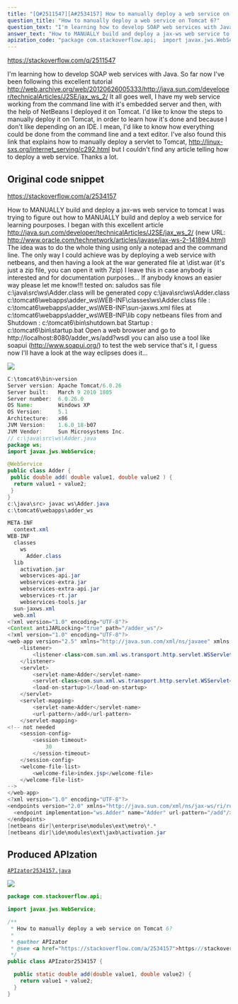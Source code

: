```yaml
---
title: "[Q#2511547][A#2534157] How to manually deploy a web service on Tomcat 6?"
question_title: "How to manually deploy a web service on Tomcat 6?"
question_text: "I'm learning how to develop SOAP web services with Java. So far now I've been following this excellent tutorial http://web.archive.org/web/20120626005333/http://java.sun.com/developer/technicalArticles/J2SE/jax_ws_2/ It all goes well, I have my web service working from the command line with it's embedded server and then, with the help of NetBeans I deployed it on Tomcat. I'd like to know the steps to manually deploy it on Tomcat, in order to learn how it's done and because I don't like depending on an IDE. I mean, I'd like to know how everything could be done from the command line and a text editor. I've also found this link that explains how to manually deploy a servlet to Tomcat, http://linux-sxs.org/internet_serving/c292.html but I couldn't find any article telling how to deploy a web service. Thanks a lot."
answer_text: "How to MANUALLY build and deploy a jax-ws web service to tomcat I was trying to figure out how to MANUALLY build and deploy a web service for learning pourposes. I began with this excellent article http://java.sun.com/developer/technicalArticles/J2SE/jax_ws_2/ (new URL: http://www.oracle.com/technetwork/articles/javase/jax-ws-2-141894.html) The idea was to do the whole thing using only a notepad and the command line. The only way I could achieve was by deploying a web service with netbeans, and then having a look at the war generated file at \\dist\\.war (it's just a zip file, you can open it with 7zip) I leave this in case anybody is interested and for documentation purposes... If anybody knows an easier way please let me know!!! tested on: saludos sas file c:\\java\\src\\ws\\Adder.class will be generated copy c:\\java\\src\\ws\\Adder.class c:\\tomcat6\\webapps\\adder_ws\\WEB-INF\\classes\\ws\\Adder.class file : c:\\tomcat6\\webapps\\adder_ws\\WEB-INF\\sun-jaxws.xml files at c:\\tomcat6\\webapps\\adder_ws\\WEB-INF\\lib copy netbeans files from and Shutdown :     c:\\tomcat6\\bin\\shutdown.bat Startup :     c:\\tomcat6\\bin\\startup.bat Open a web browser and go to http://localhost:8080/adder_ws/add?wsdl you can also use a tool like soapui (http://www.soapui.org/) to test the web service that's it, I guess now I'll have a look at the way eclipses does it..."
apization_code: "package com.stackoverflow.api;  import javax.jws.WebService;  /**  * How to manually deploy a web service on Tomcat 6?  *  * @author APIzator  * @see <a href=\"https://stackoverflow.com/a/2534157\">https://stackoverflow.com/a/2534157</a>  */ public class APIzator2534157 {    public static double add(double value1, double value2) {     return value1 + value2;   } }"
---
```


https://stackoverflow.com/q/2511547

I&#x27;m learning how to develop SOAP web services with Java.
So far now I&#x27;ve been following this excellent tutorial
http://web.archive.org/web/20120626005333/http://java.sun.com/developer/technicalArticles/J2SE/jax_ws_2/
It all goes well, I have my web service working from the command line with it&#x27;s embedded server and then, with the help of NetBeans I deployed it on Tomcat.
I&#x27;d like to know the steps to manually deploy it on Tomcat, in order to learn how it&#x27;s done and because I don&#x27;t like depending on an IDE.
I mean, I&#x27;d like to know how everything could be done from the command line and a text editor.
I&#x27;ve also found this link that explains how to manually deploy a servlet to Tomcat,
http://linux-sxs.org/internet_serving/c292.html
but I couldn&#x27;t find any article telling how to deploy a web service.
Thanks a lot.



## Original code snippet

https://stackoverflow.com/a/2534157

How to MANUALLY build and deploy a jax-ws web service to tomcat
I was trying to figure out how to MANUALLY build and deploy a web service for learning pourposes.
I began with this excellent article
http://java.sun.com/developer/technicalArticles/J2SE/jax_ws_2/
(new URL: http://www.oracle.com/technetwork/articles/javase/jax-ws-2-141894.html)
The idea was to do the whole thing using only a notepad and the command line.
The only way I could achieve was by deploying a web service with netbeans, and then having a look at the war generated file at \dist\.war (it&#x27;s just a zip file, you can open it with 7zip)
I leave this in case anybody is interested and for documentation purposes...
If anybody knows an easier way please let me know!!!
tested on:
saludos
sas
file c:\java\src\ws\Adder.class will be generated
copy c:\java\src\ws\Adder.class c:\tomcat6\webapps\adder_ws\WEB-INF\classes\ws\Adder.class
file : c:\tomcat6\webapps\adder_ws\WEB-INF\sun-jaxws.xml
files at c:\tomcat6\webapps\adder_ws\WEB-INF\lib
copy netbeans files from
and
Shutdown :     c:\tomcat6\bin\shutdown.bat
Startup :     c:\tomcat6\bin\startup.bat
Open a web browser and go to http://localhost:8080/adder_ws/add?wsdl
you can also use a tool like soapui (http://www.soapui.org/) to test the web service
that&#x27;s it, I guess now I&#x27;ll have a look at the way eclipses does it...

<div class="code-logo"><img src="/stackoverflow.png" /></div>

```java
C:\tomcat6\bin>version
Server version: Apache Tomcat/6.0.26
Server built:   March 9 2010 1805
Server number:  6.0.26.0
OS Name:        Windows XP
OS Version:     5.1
Architecture:   x86
JVM Version:    1.6.0_18-b07
JVM Vendor:     Sun Microsystems Inc.
// c:\java\src\ws\Adder.java
package ws;
import javax.jws.WebService;

@WebService
public class Adder {
 public double add( double value1, double value2 ) {
  return value1 + value2;
 }
}
c:\java\src> javac ws\Adder.java
c:\tomcat6\webapps\adder_ws

META-INF
  context.xml
WEB-INF
  classes
    ws
      Adder.class
  lib
    activation.jar
    webservices-api.jar
    webservices-extra.jar
    webservices-extra-api.jar
    webservices-rt.jar
    webservices-tools.jar
  sun-jaxws.xml
  web.xml
<?xml version="1.0" encoding="UTF-8"?>
<Context antiJARLocking="true" path="/adder_ws"/>
<?xml version="1.0" encoding="UTF-8"?>
<web-app version="2.5" xmlns="http://java.sun.com/xml/ns/javaee" xmlns:xsi="http://www.w3.org/2001/XMLSchema-instance" xsi:schemaLocation="http://java.sun.com/xml/ns/javaee http://java.sun.com/xml/ns/javaee/web-app_2_5.xsd">
    <listener>
        <listener-class>com.sun.xml.ws.transport.http.servlet.WSServletContextListener</listener-class>
    </listener>
    <servlet>
        <servlet-name>Adder</servlet-name>
        <servlet-class>com.sun.xml.ws.transport.http.servlet.WSServlet</servlet-class>
        <load-on-startup>1</load-on-startup>
    </servlet>
    <servlet-mapping>
        <servlet-name>Adder</servlet-name>
        <url-pattern>/add</url-pattern>
    </servlet-mapping>
<!-- not needed
    <session-config>
        <session-timeout>
            30
        </session-timeout>
    </session-config>
    <welcome-file-list>
        <welcome-file>index.jsp</welcome-file>
    </welcome-file-list>
-->
</web-app>
<?xml version="1.0" encoding="UTF-8"?>
<endpoints version="2.0" xmlns="http://java.sun.com/xml/ns/jax-ws/ri/runtime">
  <endpoint implementation="ws.Adder" name="Adder" url-pattern="/add"/>
</endpoints>
[netbeans dir]\enterprise\modules\ext\metro\*.*
[netbeans dir]\ide\modules\ext\jaxb\activation.jar
```

## Produced APIzation

[`APIzator2534157.java`](https://github.com/pasqualesalza/apization-temp-data/raw/master/search/APIzator2534157.java)

<div class="code-logo"><img src="/apizator.png" /></div>

```java
package com.stackoverflow.api;

import javax.jws.WebService;

/**
 * How to manually deploy a web service on Tomcat 6?
 *
 * @author APIzator
 * @see <a href="https://stackoverflow.com/a/2534157">https://stackoverflow.com/a/2534157</a>
 */
public class APIzator2534157 {

  public static double add(double value1, double value2) {
    return value1 + value2;
  }
}

```